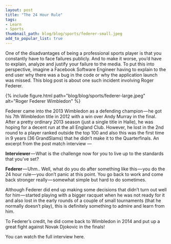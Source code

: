 ```yaml
---
layout: post
title: "The 24 Hour Rule"
tags:
- Learn
- Sports
thumbnail_path: blog/blog/sports/federer-small.jpeg
add_to_popular_list: true
---  
```


One of the disadvantages of being a professional sports player is that you constantly have to face failures publicly. And to make it worse, you’d have to explain, analyze and justify your failure to the media. To put this into perspective, imagine a Facebook Software Engineer having to explain to the end user why there was a bug in the code or why the application launch was missed. This blog post is about one such incident involving Roger Federer.

{% include figure.html path="blog/blog/sports/federer-large.jpeg" alt="Roger Federer Wimbledon" %}

Federer came into the 2013 Wimbledon as a defending champion — he got his 7th Wimbledon title in 2012 with a win over Andy Murray in the final. After a pretty ordinary 2013 season (just a single title in Halle), he was hoping for a decent run at the all England Club. However, he lost in the 2nd round to a player ranked outside the top 100 and also this was the first time in 9 years (36 GrandSlams) that he didn’t make it to the Quarterfinals. An excerpt from the post match interview —

**Interviewer** — What is the challenge now for you to live up to the standards that you’ve set?

**Federer** — Uhm.. Well, what do you do after something like this — you do the 24 hour rule — you don’t panic at this point. You go back to work and come back stronger really — somewhat simple but hard to do sometimes.

Although Federer did end up making some decisions that didn’t turn out well for him — started playing with a bigger racquet when he was not ready for it and also lost in the early rounds of a couple of small tournaments (that he normally doesn’t play), this is definitely something to admire and learn from him.

To Federer’s credit, he did come back to Wimbledon in 2014 and put up a great fight against Novak Djokovic in the finals!

You can watch the full interview here.